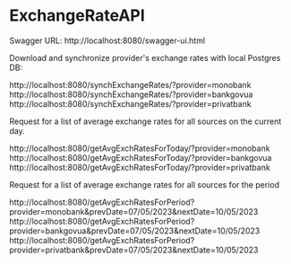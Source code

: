 # ExchangeRateAPI
Swagger URL:
http://localhost:8080/swagger-ui.html

Download and synchronize provider's exchange rates with local Postgres DB:

http://localhost:8080/synchExchangeRates/?provider=monobank
http://localhost:8080/synchExchangeRates/?provider=bankgovua
http://localhost:8080/synchExchangeRates/?provider=privatbank

Request for a list of average exchange rates for all sources on the current day.

http://localhost:8080/getAvgExchRatesForToday/?provider=monobank
http://localhost:8080/getAvgExchRatesForToday/?provider=bankgovua
http://localhost:8080/getAvgExchRatesForToday/?provider=privatbank

Request for a list of average exchange rates for all sources for the period

http://localhost:8080/getAvgExchRatesForPeriod?provider=monobank&prevDate=07/05/2023&nextDate=10/05/2023
http://localhost:8080/getAvgExchRatesForPeriod?provider=bankgovua&prevDate=07/05/2023&nextDate=10/05/2023
http://localhost:8080/getAvgExchRatesForPeriod?provider=privatbank&prevDate=07/05/2023&nextDate=10/05/2023

